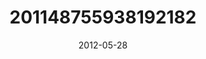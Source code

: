 ---
title: "201148755938192182"
cover: "2012-05-28 19.53.41 201148755938192182_46248401"
photo: "2012-05-28 19.53.41 201148755938192182_46248401"
date: "2012-05-28"
type: "photo"
---